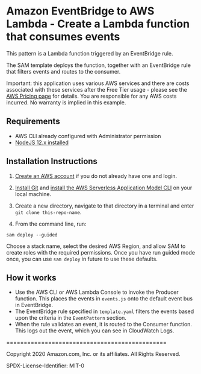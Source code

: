 # Amazon EventBridge to AWS Lambda - Create a Lambda function that consumes events

This pattern is a Lambda function triggered by an EventBridge rule. 

The SAM template deploys the function, together with an EventBridge rule that filters events and routes to the consumer.

Important: this application uses various AWS services and there are costs associated with these services after the Free Tier usage - please see the [AWS Pricing page](https://aws.amazon.com/pricing/) for details. You are responsible for any AWS costs incurred. No warranty is implied in this example.

## Requirements

* AWS CLI already configured with Administrator permission
* [NodeJS 12.x installed](https://nodejs.org/en/download/)

## Installation Instructions

1. [Create an AWS account](https://portal.aws.amazon.com/gp/aws/developer/registration/index.html) if you do not already have one and login.

1. [Install Git](https://git-scm.com/book/en/v2/Getting-Started-Installing-Git) and [install the AWS Serverless Application Model CLI](https://docs.aws.amazon.com/serverless-application-model/latest/developerguide/serverless-sam-cli-install.html) on your local machine.

1. Create a new directory, navigate to that directory in a terminal and enter ```git clone this-repo-name```.

1. From the command line, run:
```
sam deploy --guided
```
Choose a stack name, select the desired AWS Region, and allow SAM to create roles with the required permissions. Once you have run guided mode once, you can use `sam deploy` in future to use these defaults.

## How it works

* Use the AWS CLI or AWS Lambda Console to invoke the Producer function. This places the events in `events.js` onto the default event bus in EventBridge.
* The EventBridge rule specified in `template.yaml` filters the events based upon the criteria in the `EventPattern` section.
* When the rule validates an event, it is routed to the Consumer function. This logs out the event, which you can see in CloudWatch Logs.

==============================================

Copyright 2020 Amazon.com, Inc. or its affiliates. All Rights Reserved.

SPDX-License-Identifier: MIT-0
